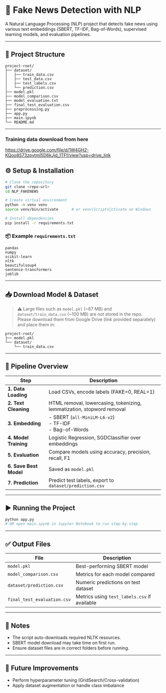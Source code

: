 # 📰 Fake News Detection with NLP

A Natural Language Processing (NLP) project that detects fake news using various text embeddings (SBERT, TF-IDF, Bag-of-Words), supervised learning models, and evaluation pipelines.

---

## 📁 Project Structure

```
project-root/
├── dataset/
│   ├── train_data.csv
│   ├── test_data.csv
│   ├── test_labels.csv
│   └── prediction.csv
├── model.pkl
├── model_comparison.csv
├── model_evaluation.txt
├── final_test_evaluation.csv
├── preprocessing.py
├── app.py
├── main.ipynb
└── README.md
```

---

### Training data download from here

https://drive.google.com/file/d/1W4GH2-KQoo8S73zpytmI5D6kJjd_1TFf/view?usp=drive_link

## ⚙️ Setup & Installation

```bash
# Clone the repository
git clone <repo-url>
cd NLP_FAKENEWS

# Create virtual environment
python -m venv venv
source venv/bin/activate      # or venv\Scriptsctivate on Windows

# Install dependencies
pip install -r requirements.txt
```

### 📦 Example `requirements.txt`

```
pandas
numpy
scikit-learn
nltk
beautifulsoup4
sentence-transformers
joblib
```

---

## 📥 Download Model & Dataset

> ⚠️ Large files such as `model.pkl` (~87 MB) and `dataset/train_data.csv` (~100 MB) are not stored in the repo.  
> Please download them from Google Drive (link provided separately) and place them in:

```
project-root/
├── model.pkl
└── dataset/
    └── train_data.csv
```

---

## 🔄 Pipeline Overview

| Step                   | Description                                                            |
| ---------------------- | ---------------------------------------------------------------------- |
| **1. Data Loading**    | Load CSVs, encode labels (FAKE=0, REAL=1)                              |
| **2. Text Cleaning**   | HTML removal, lowercasing, tokenizing, lemmatization, stopword removal |
| **3. Embedding**       | - SBERT (`all-MiniLM-L6-v2`) <br> - TF-IDF <br> - Bag-of-Words         |
| **4. Model Training**  | Logistic Regression, SGDClassifier over embeddings                     |
| **5. Evaluation**      | Compare models using accuracy, precision, recall, F1                   |
| **6. Save Best Model** | Saved as `model.pkl`                                                   |
| **7. Prediction**      | Predict test labels, export to `dataset/prediction.csv`                |

---

## ▶️ Running the Project

```bash
python app.py
# OR open main.ipynb in Jupyter Notebook to run step-by-step
```

---

## ✅ Output Files

| File                        | Description                                  |
| --------------------------- | -------------------------------------------- |
| `model.pkl`                 | Best-performing SBERT model                  |
| `model_comparison.csv`      | Metrics for each model compared              |
| `dataset/prediction.csv`    | Numeric predictions on test dataset          |
| `final_test_evaluation.csv` | Metrics using `test_labels.csv` if available |

---

## 📝 Notes

- The script auto-downloads required NLTK resources.
- SBERT model download may take time on first run.
- Ensure dataset files are in correct folders before running.

---

## 🚀 Future Improvements

- Perform hyperparameter tuning (GridSearch/Cross-validation)
- Apply dataset augmentation or handle class imbalance
